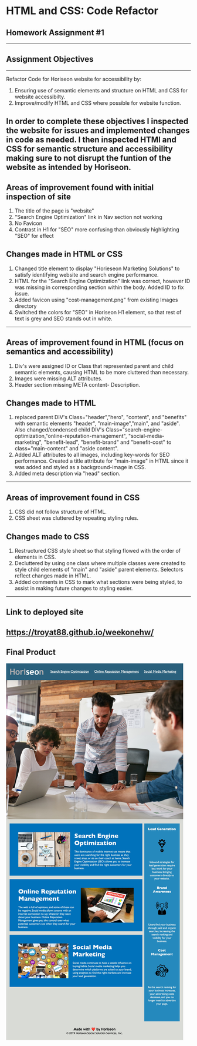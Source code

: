 # HTML and CSS: Code Refactor 
## Homework Assignment #1
---

## Assignment Objectives 
---
Refactor Code for Horiseon website for accessibility by:
1. Ensuring use of semantic elements and structure on HTML and CSS for website accessibilty.
2. Improve/modify HTML and CSS where possible for website function.

In order to complete these objectives I inspected the website for issues and implemented changes in code as needed. 
I then inspected HTMl and CSS for semantic structure and accessibility making sure to not disrupt the funtion of the website as intended by Horiseon.
---

## Areas of improvement found with initial inspection of site
1. The title of the page is "website"
2. "Search Engine Optimization" link in Nav section not working
3. No Favicon
4. Contrast in H1 for "SEO" more confusing than obviously highlighting "SEO" for effect

## Changes made in HTML or CSS
1. Changed title element to display "Horieseon Marketing Solutions" to satisfy identifying website and search engine performance.
2. HTML for the "Search Engine Optimization" link was correct, however ID was missing in corresponding section within the body. Added ID to fix issue.
3. Added favicon using "cost-management.png" from existing Images directory
4. Switched the colors for "SEO" in Horiseon H1 element, so that rest of text is grey and SEO stands out in white.

---

## Areas of improvement found in HTML (focus on semantics and accessibility)
1. Div's were assigned ID or Class that represented parent and child semantic elements, causing HTML to be more cluttered than necessary.
2. Images were missing ALT attributes. 
3. Header section missing META content- Description. 

## Changes made to HTML
1. replaced parent DIV's Class="header","hero", "content", and "benefits" with semantic elements "header", "main-image","main", and "aside".
Also changed/condensed child DIV's Class="search-engine-optimization,"online-reputation-management", "social-media-marketing", "benefit-lead", "benefit-brand" and "benefit-cost"
to class="main-content" and "aside content". 
2. Added ALT attributes to all images, including key-words for SEO performance. Created a title attribute for "main-image" in HTML since it was added and styled as a background-image in CSS.
3. Added meta description via "head" section. 

---

## Areas of improvement found in CSS
1. CSS did not follow structure of HTML.
2. CSS sheet was cluttered by repeating styling rules.

## Changes made to CSS
1. Restructured CSS style sheet so that styling flowed with the order of elements in CSS.
2. Decluttered by using one class where multiple classes were created to style child elements of "main" and "aside" parent elements. Selectors reflect changes made in HTML.
3. Added comments in CSS to mark what sections were being styled, to assist in making future changes to styling easier. 
---
 ## Link to deployed site
 https://troyat88.github.io/weekonehw/
 ---
 ## Final Product
![Rendition of Final Solution](/assets/images/HORISEON.png) 

